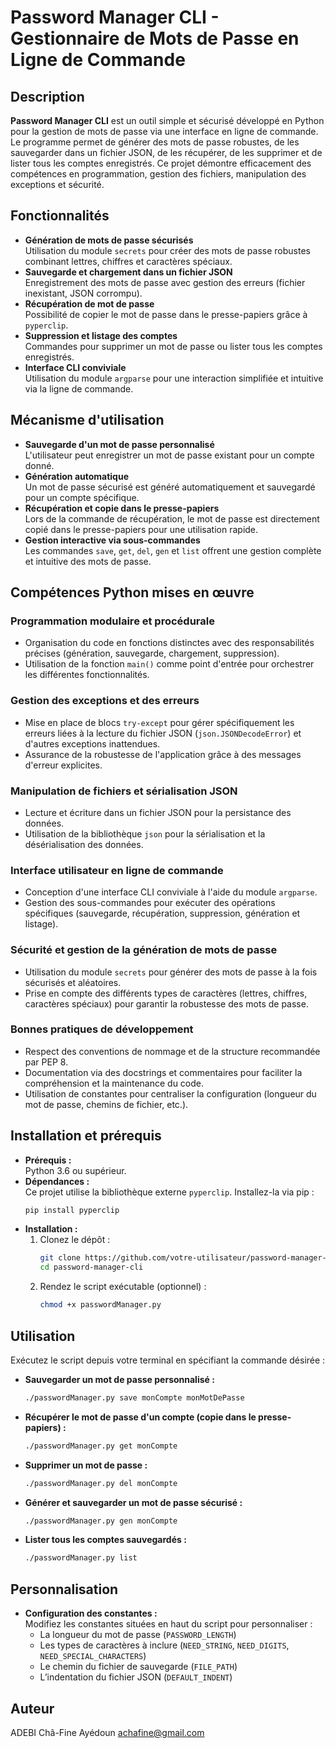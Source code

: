 # Password Manager CLI - Gestionnaire de Mots de Passe en Ligne de Commande

## Description
**Password Manager CLI** est un outil simple et sécurisé développé en Python pour la gestion de mots de passe via une interface en ligne de commande. Le programme permet de générer des mots de passe robustes, de les sauvegarder dans un fichier JSON, de les récupérer, de les supprimer et de lister tous les comptes enregistrés. Ce projet démontre efficacement des compétences en programmation, gestion des fichiers, manipulation des exceptions et sécurité.

## Fonctionnalités
- **Génération de mots de passe sécurisés**  
  Utilisation du module `secrets` pour créer des mots de passe robustes combinant lettres, chiffres et caractères spéciaux.
- **Sauvegarde et chargement dans un fichier JSON**  
  Enregistrement des mots de passe avec gestion des erreurs (fichier inexistant, JSON corrompu).
- **Récupération de mot de passe**  
  Possibilité de copier le mot de passe dans le presse-papiers grâce à `pyperclip`.
- **Suppression et listage des comptes**  
  Commandes pour supprimer un mot de passe ou lister tous les comptes enregistrés.
- **Interface CLI conviviale**  
  Utilisation du module `argparse` pour une interaction simplifiée et intuitive via la ligne de commande.

## Mécanisme d'utilisation
- **Sauvegarde d'un mot de passe personnalisé**  
  L'utilisateur peut enregistrer un mot de passe existant pour un compte donné.
- **Génération automatique**  
  Un mot de passe sécurisé est généré automatiquement et sauvegardé pour un compte spécifique.
- **Récupération et copie dans le presse-papiers**  
  Lors de la commande de récupération, le mot de passe est directement copié dans le presse-papiers pour une utilisation rapide.
- **Gestion interactive via sous-commandes**  
  Les commandes `save`, `get`, `del`, `gen` et `list` offrent une gestion complète et intuitive des mots de passe.

## Compétences Python mises en œuvre

### Programmation modulaire et procédurale
- Organisation du code en fonctions distinctes avec des responsabilités précises (génération, sauvegarde, chargement, suppression).
- Utilisation de la fonction `main()` comme point d'entrée pour orchestrer les différentes fonctionnalités.

### Gestion des exceptions et des erreurs
- Mise en place de blocs `try-except` pour gérer spécifiquement les erreurs liées à la lecture du fichier JSON (`json.JSONDecodeError`) et d'autres exceptions inattendues.
- Assurance de la robustesse de l'application grâce à des messages d'erreur explicites.

### Manipulation de fichiers et sérialisation JSON
- Lecture et écriture dans un fichier JSON pour la persistance des données.
- Utilisation de la bibliothèque `json` pour la sérialisation et la désérialisation des données.

### Interface utilisateur en ligne de commande
- Conception d'une interface CLI conviviale à l'aide du module `argparse`.
- Gestion des sous-commandes pour exécuter des opérations spécifiques (sauvegarde, récupération, suppression, génération et listage).

### Sécurité et gestion de la génération de mots de passe
- Utilisation du module `secrets` pour générer des mots de passe à la fois sécurisés et aléatoires.
- Prise en compte des différents types de caractères (lettres, chiffres, caractères spéciaux) pour garantir la robustesse des mots de passe.

### Bonnes pratiques de développement
- Respect des conventions de nommage et de la structure recommandée par PEP 8.
- Documentation via des docstrings et commentaires pour faciliter la compréhension et la maintenance du code.
- Utilisation de constantes pour centraliser la configuration (longueur du mot de passe, chemins de fichier, etc.).

## Installation et prérequis
- **Prérequis :**  
  Python 3.6 ou supérieur.
- **Dépendances :**  
  Ce projet utilise la bibliothèque externe `pyperclip`. Installez-la via pip :
  ```bash
  pip install pyperclip
  ```
- **Installation :**
  1. Clonez le dépôt :
     ```bash
     git clone https://github.com/votre-utilisateur/password-manager-cli.git
     cd password-manager-cli
     ```
  2. Rendez le script exécutable (optionnel) :
     ```bash
     chmod +x passwordManager.py
     ```

## Utilisation
Exécutez le script depuis votre terminal en spécifiant la commande désirée :

- **Sauvegarder un mot de passe personnalisé :**
  ```bash
  ./passwordManager.py save monCompte monMotDePasse
  ```

- **Récupérer le mot de passe d'un compte (copie dans le presse-papiers) :**
  ```bash
  ./passwordManager.py get monCompte
  ```

- **Supprimer un mot de passe :**
  ```bash
  ./passwordManager.py del monCompte
  ```

- **Générer et sauvegarder un mot de passe sécurisé :**
  ```bash
  ./passwordManager.py gen monCompte
  ```

- **Lister tous les comptes sauvegardés :**
  ```bash
  ./passwordManager.py list
  ```

## Personnalisation
- **Configuration des constantes :**  
  Modifiez les constantes situées en haut du script pour personnaliser :
  - La longueur du mot de passe (`PASSWORD_LENGTH`)
  - Les types de caractères à inclure (`NEED_STRING`, `NEED_DIGITS`, `NEED_SPECIAL_CHARACTERS`)
  - Le chemin du fichier de sauvegarde (`FILE_PATH`)
  - L’indentation du fichier JSON (`DEFAULT_INDENT`)

## Auteur
ADEBI Châ-Fine Ayédoun achafine@gmail.com
